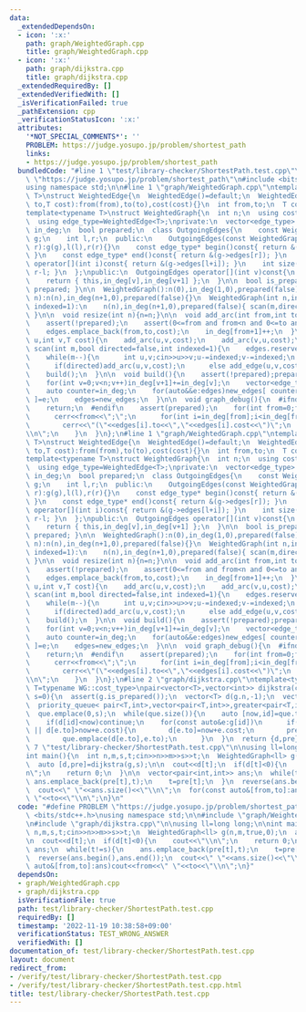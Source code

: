 ```yaml
---
data:
  _extendedDependsOn:
  - icon: ':x:'
    path: graph/WeightedGraph.cpp
    title: graph/WeightedGraph.cpp
  - icon: ':x:'
    path: graph/dijkstra.cpp
    title: graph/dijkstra.cpp
  _extendedRequiredBy: []
  _extendedVerifiedWith: []
  _isVerificationFailed: true
  _pathExtension: cpp
  _verificationStatusIcon: ':x:'
  attributes:
    '*NOT_SPECIAL_COMMENTS*': ''
    PROBLEM: https://judge.yosupo.jp/problem/shortest_path
    links:
    - https://judge.yosupo.jp/problem/shortest_path
  bundledCode: "#line 1 \"test/library-checker/ShortestPath.test.cpp\"\n#define PROBLEM\
    \ \"https://judge.yosupo.jp/problem/shortest_path\"\n#include <bits/stdc++.h>\n\
    using namespace std;\n\n#line 1 \"graph/WeightedGraph.cpp\"\ntemplate<typename\
    \ T>\nstruct WeightedEdge{\n  WeightedEdge()=default;\n  WeightedEdge(int from,int\
    \ to,T cost):from(from),to(to),cost(cost){}\n  int from,to;\n  T cost;\n};\n\n\
    template<typename T>\nstruct WeightedGraph{\n  int n;\n  using cost_type=T;\n\
    \  using edge_type=WeightedEdge<T>;\nprivate:\n  vector<edge_type> edges;\n  vector<int>\
    \ in_deg;\n  bool prepared;\n  class OutgoingEdges{\n    const WeightedGraph*\
    \ g;\n    int l,r;\n  public:\n    OutgoingEdges(const WeightedGraph* g,int l,int\
    \ r):g(g),l(l),r(r){}\n    const edge_type* begin()const{ return &(g->edges[l]);\
    \ }\n    const edge_type* end()const{ return &(g->edges[r]); }\n    const edge_type*\
    \ operator[](int i)const{ return &(g->edges[l+i]); }\n    int size()const{ return\
    \ r-l; }\n  };\npublic:\n  OutgoingEdges operator[](int v)const{\n    assert(prepared);\n\
    \    return { this,in_deg[v],in_deg[v+1] };\n  }\n\n  bool is_prepared() { return\
    \ prepared; }\n\n  WeightedGraph():n(0),in_deg(1,0),prepared(false){}\n  WeightedGraph(int\
    \ n):n(n),in_deg(n+1,0),prepared(false){}\n  WeightedGraph(int n,int m,bool directed=false,int\
    \ indexed=1):\n    n(n),in_deg(n+1,0),prepared(false){ scan(m,directed,indexed);\
    \ }\n\n  void resize(int n){n=n;}\n\n  void add_arc(int from,int to,T cost){\n\
    \    assert(!prepared);\n    assert(0<=from and from<n and 0<=to and to<n);\n\
    \    edges.emplace_back(from,to,cost);\n    in_deg[from+1]++;\n  }\n  void add_edge(int\
    \ u,int v,T cost){\n    add_arc(u,v,cost);\n    add_arc(v,u,cost);\n  }\n\n  void\
    \ scan(int m,bool directed=false,int indexed=1){\n    edges.reserve(directed?m:2*m);\n\
    \    while(m--){\n      int u,v;cin>>u>>v;u-=indexed;v-=indexed;\n      T cost;cin>>cost;\n\
    \      if(directed)add_arc(u,v,cost);\n      else add_edge(u,v,cost);\n    }\n\
    \    build();\n  }\n\n  void build(){\n    assert(!prepared);prepared=true;\n\
    \    for(int v=0;v<n;v++)in_deg[v+1]+=in_deg[v];\n    vector<edge_type> new_edges(in_deg.back());\n\
    \    auto counter=in_deg;\n    for(auto&&e:edges)new_edges[ counter[e.from]++\
    \ ]=e;\n    edges=new_edges;\n  }\n\n  void graph_debug(){\n  #ifndef __LOCAL\n\
    \    return;\n  #endif\n    assert(prepared);\n    for(int from=0;from<n;from++){\n\
    \      cerr<<from<<\";\";\n      for(int i=in_deg[from];i<in_deg[from+1];i++)\n\
    \        cerr<<\"(\"<<edges[i].to<<\",\"<<edges[i].cost<<\")\";\n      cerr<<\"\
    \\n\";\n    }\n  }\n};\n#line 1 \"graph/WeightedGraph.cpp\"\ntemplate<typename\
    \ T>\nstruct WeightedEdge{\n  WeightedEdge()=default;\n  WeightedEdge(int from,int\
    \ to,T cost):from(from),to(to),cost(cost){}\n  int from,to;\n  T cost;\n};\n\n\
    template<typename T>\nstruct WeightedGraph{\n  int n;\n  using cost_type=T;\n\
    \  using edge_type=WeightedEdge<T>;\nprivate:\n  vector<edge_type> edges;\n  vector<int>\
    \ in_deg;\n  bool prepared;\n  class OutgoingEdges{\n    const WeightedGraph*\
    \ g;\n    int l,r;\n  public:\n    OutgoingEdges(const WeightedGraph* g,int l,int\
    \ r):g(g),l(l),r(r){}\n    const edge_type* begin()const{ return &(g->edges[l]);\
    \ }\n    const edge_type* end()const{ return &(g->edges[r]); }\n    const edge_type*\
    \ operator[](int i)const{ return &(g->edges[l+i]); }\n    int size()const{ return\
    \ r-l; }\n  };\npublic:\n  OutgoingEdges operator[](int v)const{\n    assert(prepared);\n\
    \    return { this,in_deg[v],in_deg[v+1] };\n  }\n\n  bool is_prepared() { return\
    \ prepared; }\n\n  WeightedGraph():n(0),in_deg(1,0),prepared(false){}\n  WeightedGraph(int\
    \ n):n(n),in_deg(n+1,0),prepared(false){}\n  WeightedGraph(int n,int m,bool directed=false,int\
    \ indexed=1):\n    n(n),in_deg(n+1,0),prepared(false){ scan(m,directed,indexed);\
    \ }\n\n  void resize(int n){n=n;}\n\n  void add_arc(int from,int to,T cost){\n\
    \    assert(!prepared);\n    assert(0<=from and from<n and 0<=to and to<n);\n\
    \    edges.emplace_back(from,to,cost);\n    in_deg[from+1]++;\n  }\n  void add_edge(int\
    \ u,int v,T cost){\n    add_arc(u,v,cost);\n    add_arc(v,u,cost);\n  }\n\n  void\
    \ scan(int m,bool directed=false,int indexed=1){\n    edges.reserve(directed?m:2*m);\n\
    \    while(m--){\n      int u,v;cin>>u>>v;u-=indexed;v-=indexed;\n      T cost;cin>>cost;\n\
    \      if(directed)add_arc(u,v,cost);\n      else add_edge(u,v,cost);\n    }\n\
    \    build();\n  }\n\n  void build(){\n    assert(!prepared);prepared=true;\n\
    \    for(int v=0;v<n;v++)in_deg[v+1]+=in_deg[v];\n    vector<edge_type> new_edges(in_deg.back());\n\
    \    auto counter=in_deg;\n    for(auto&&e:edges)new_edges[ counter[e.from]++\
    \ ]=e;\n    edges=new_edges;\n  }\n\n  void graph_debug(){\n  #ifndef __LOCAL\n\
    \    return;\n  #endif\n    assert(prepared);\n    for(int from=0;from<n;from++){\n\
    \      cerr<<from<<\";\";\n      for(int i=in_deg[from];i<in_deg[from+1];i++)\n\
    \        cerr<<\"(\"<<edges[i].to<<\",\"<<edges[i].cost<<\")\";\n      cerr<<\"\
    \\n\";\n    }\n  }\n};\n#line 2 \"graph/dijkstra.cpp\"\ntemplate<typename WG,typename\
    \ T=typename WG::cost_type>\npair<vector<T>,vector<int>> dijkstra(const WG&g,int\
    \ s=0){\n  assert(g.is_prepared());\n  vector<T> d(g.n,-1);\n  vector<int> pre(g.n,-1);\n\
    \  priority_queue< pair<T,int>,vector<pair<T,int>>,greater<pair<T,int>>>;\n  d[s]=0;\n\
    \  que.emplace(0,s);\n  while(que.size()){\n    auto [now,id]=que.top();que.pop();\n\
    \    if(d[id]<now)continue;\n    for(const auto&e:g[id])\n      if(d[e.to]==-1\
    \ || d[e.to]>now+e.cost){\n        d[e.to]=now+e.cost;\n        pre[e.to]=id;\n\
    \        que.emplace(d[e.to],e.to);\n      }\n  }\n  return {d,pre};\n}\n#line\
    \ 7 \"test/library-checker/ShortestPath.test.cpp\"\n\nusing ll=long long;\n\n\
    int main(){\n  int n,m,s,t;cin>>n>>m>>s>>t;\n  WeightedGraph<ll> g(n,m,true,0);\n\
    \  auto [d,pre]=dijkstra(g,s);\n\n  cout<<d[t];\n  if(d[t]<0){\n    cout<<\"\\\
    n\";\n    return 0;\n  }\n\n  vector<pair<int,int>> ans;\n  while(t!=s){\n   \
    \ ans.emplace_back(pre[t],t);\n    t=pre[t];\n  }\n  reverse(ans.begin(),ans.end());\n\
    \  cout<<\" \"<<ans.size()<<\"\\n\";\n  for(const auto&[from,to]:ans)cout<<from<<\"\
    \ \"<<to<<\"\\n\";\n}\n"
  code: "#define PROBLEM \"https://judge.yosupo.jp/problem/shortest_path\"\n#include\
    \ <bits/stdc++.h>\nusing namespace std;\n\n#include \"graph/WeightedGraph.cpp\"\
    \n#include \"graph/dijkstra.cpp\"\n\nusing ll=long long;\n\nint main(){\n  int\
    \ n,m,s,t;cin>>n>>m>>s>>t;\n  WeightedGraph<ll> g(n,m,true,0);\n  auto [d,pre]=dijkstra(g,s);\n\
    \n  cout<<d[t];\n  if(d[t]<0){\n    cout<<\"\\n\";\n    return 0;\n  }\n\n  vector<pair<int,int>>\
    \ ans;\n  while(t!=s){\n    ans.emplace_back(pre[t],t);\n    t=pre[t];\n  }\n\
    \  reverse(ans.begin(),ans.end());\n  cout<<\" \"<<ans.size()<<\"\\n\";\n  for(const\
    \ auto&[from,to]:ans)cout<<from<<\" \"<<to<<\"\\n\";\n}"
  dependsOn:
  - graph/WeightedGraph.cpp
  - graph/dijkstra.cpp
  isVerificationFile: true
  path: test/library-checker/ShortestPath.test.cpp
  requiredBy: []
  timestamp: '2022-11-19 10:38:58+09:00'
  verificationStatus: TEST_WRONG_ANSWER
  verifiedWith: []
documentation_of: test/library-checker/ShortestPath.test.cpp
layout: document
redirect_from:
- /verify/test/library-checker/ShortestPath.test.cpp
- /verify/test/library-checker/ShortestPath.test.cpp.html
title: test/library-checker/ShortestPath.test.cpp
---
```

